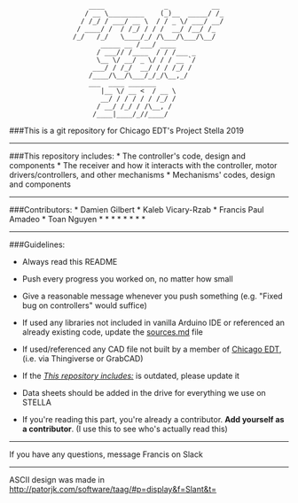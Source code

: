 					    ____               _           __ 						       
					   / __ \_________    (_)__  _____/ /_						       
					  / /_/ / ___/ __ \  / / _ \/ ___/ __/						       
					 / ____/ /  / /_/ / / /  __/ /__/ /_  				        
					/_/   /_/   \____/_/ /\___/\___/\__/  
					       _____ __ /___/ ____            
					      / ___// /____  / / /___ _       
					      \__ \/ __/ _ \/ / / __ `/       
					     ___/ / /_/  __/ / / /_/ /        
					    /____/\__/\___/_/_/\__,_/         
						___  ____ _______             
					       |__ \/ __ <  / __ \            
					       __/ / / / / / /_/ /            
					      / __/ /_/ / /\__, /             
					     /____|____/_//____/              


###This is a git repository for Chicago EDT's Project Stella 2019
_______________________________________________________________________________________________________________________________
###This repository includes:
	* The controller's code, design and components
	* The receiver and how it interacts with the controller, motor drivers/controllers, and other mechanisms
	* Mechanisms' codes, design and components
_______________________________________________________________________________________________________________________________
###Contributors:
	* Damien Gilbert
	* Kaleb Vicary-Rzab
	* Francis Paul Amadeo
	* Toan Nguyen
	* 
	* 
	* 
	* 
	* 
	* 
	* 
	* 
_______________________________________________________________________________________________________________________________
###Guidelines:

* Always read this README

* Push every progress you worked on, no matter how small

* Give a reasonable message whenever you push something (e.g. "Fixed bug on controllers" would suffice)

* If used any libraries not included in vanilla Arduino IDE or referenced an already existing code, update the [sources.md](sources.md) file

* If used/referenced any CAD file not built by a member of [Chicago EDT](chicagoedt.org), (i.e. via Thingiverse or GrabCAD) 
 
* If the [*This repository includes:*](README.md) is outdated, please update it

* Data sheets should be added in the drive for everything we use on STELLA

* If you're reading this part, you're already a contributor. **Add yourself as a contributor**. (I use this to see who's actually read this)
_______________________________________________________________________________________________________________________________
If you have any questions, message Francis on Slack
_______________________________________________________________________________________________________________________________
ASCII design was made in http://patorjk.com/software/taag/#p=display&f=Slant&t=
